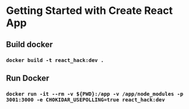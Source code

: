 # Getting Started with Create React App

## Build docker
### `docker build -t react_hack:dev .`

## Run Docker 
### `docker run -it --rm -v ${PWD}:/app -v /app/node_modules -p 3001:3000 -e CHOKIDAR_USEPOLLING=true react_hack:dev`
